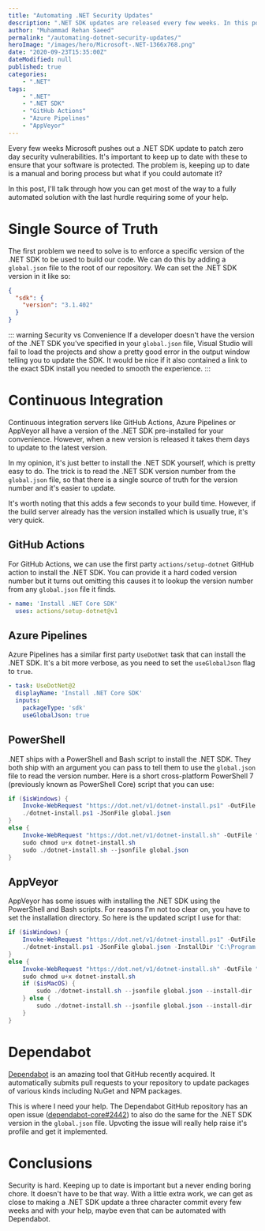 ```yaml
---
title: "Automating .NET Security Updates"
description: ".NET SDK updates are released every few weeks. In this post, I talk about how you can automate them."
author: "Muhammad Rehan Saeed"
permalink: "/automating-dotnet-security-updates/"
heroImage: "/images/hero/Microsoft-.NET-1366x768.png"
date: "2020-09-23T15:35:00Z"
dateModified: null
published: true
categories:
    - ".NET"
tags:
    - ".NET"
    - ".NET SDK"
    - "GitHub Actions"
    - "Azure Pipelines"
    - "AppVeyor"
---
```


Every few weeks Microsoft pushes out a .NET SDK update to patch zero day security vulnerabilities. It's important to keep up to date with these to ensure that your software is protected. The problem is, keeping up to date is a manual and boring process but what if you could automate it?

In this post, I'll talk through how you can get most of the way to a fully automated solution with the last hurdle requiring some of your help.

# Single Source of Truth

The first problem we need to solve is to enforce a specific version of the .NET SDK to be used to build our code. We can do this by adding a `global.json` file to the root of our repository. We can set the .NET SDK version in it like so:

```json
{
  "sdk": {
    "version": "3.1.402"
  }
}
```

::: warning Security vs Convenience
If a developer doesn't have the version of the .NET SDK you've specified in your `global.json` file, Visual Studio will fail to load the projects and show a pretty good error in the output window telling you to update the SDK. It would be nice if it also contained a link to the exact SDK install you needed to smooth the experience.
:::

# Continuous Integration

Continuous integration servers like GitHub Actions, Azure Pipelines or AppVeyor all have a version of the .NET SDK pre-installed for your convenience. However, when a new version is released it takes them days to update to the latest version.

In my opinion, it's just better to install the .NET SDK yourself, which is pretty easy to do. The trick is to read the .NET SDK version number from the `global.json` file, so that there is a single source of truth for the  version number and it's easier to update.

It's worth noting that this adds a few seconds to your build time. However, if the build server already has the version installed which is usually true, it's very quick.

## GitHub Actions

For GitHub Actions, we can use the first party `actions/setup-dotnet` GitHub action to install the .NET SDK. You can provide it a hard coded version number but it turns out omitting this causes it to lookup the version number from any `global.json` file it finds.

```yml
- name: 'Install .NET Core SDK'
  uses: actions/setup-dotnet@v1
```

## Azure Pipelines

Azure Pipelines has a similar first party `UseDotNet` task that can install the .NET SDK. It's a bit more verbose, as you need to set the `useGlobalJson` flag to `true`.

```yml
- task: UseDotNet@2
  displayName: 'Install .NET Core SDK'
  inputs:
    packageType: 'sdk'
    useGlobalJson: true
```

## PowerShell

.NET ships with a PowerShell and Bash script to install the .NET SDK. They both ship with an argument you can pass to tell them to use the `global.json` file to read the version number. Here is a short cross-platform PowerShell 7 (previously known as PowerShell Core) script that you can use:

```powershell
if ($isWindows) {
    Invoke-WebRequest "https://dot.net/v1/dotnet-install.ps1" -OutFile "./dotnet-install.ps1"
    ./dotnet-install.ps1 -JSonFile global.json
}
else {
    Invoke-WebRequest "https://dot.net/v1/dotnet-install.sh" -OutFile "./dotnet-install.sh"
    sudo chmod u+x dotnet-install.sh
    sudo ./dotnet-install.sh --jsonfile global.json
}
```

## AppVeyor

AppVeyor has some issues with installing the .NET SDK using the PowerShell and Bash scripts. For reasons I'm not too clear on, you have to set the installation directory. So here is the updated script I use for that:

```powershell
if ($isWindows) {
    Invoke-WebRequest "https://dot.net/v1/dotnet-install.ps1" -OutFile "./dotnet-install.ps1"
    ./dotnet-install.ps1 -JSonFile global.json -InstallDir 'C:\Program Files\dotnet'
}
else {
    Invoke-WebRequest "https://dot.net/v1/dotnet-install.sh" -OutFile "./dotnet-install.sh"
    sudo chmod u+x dotnet-install.sh
    if ($isMacOS) {
        sudo ./dotnet-install.sh --jsonfile global.json --install-dir '/Users/appveyor/.dotnet'
    } else {
        sudo ./dotnet-install.sh --jsonfile global.json --install-dir '/usr/share/dotnet'
    }
}
```

# Dependabot

[Dependabot](https://github.blog/2020-06-01-keep-all-your-packages-up-to-date-with-dependabot/) is an amazing tool that GitHub recently acquired. It automatically submits pull requests to your repository to update packages of various kinds including NuGet and NPM packages.

This is where I need your help. The Dependabot GitHub repository has an open issue ([dependabot-core#2442](https://github.com/dependabot/dependabot-core/issues/2442)) to also do the same for the .NET SDK version in the `global.json` file. Upvoting the issue will really help raise it's profile and get it implemented.

# Conclusions

Security is hard. Keeping up to date is important but a never ending boring chore. It doesn't have to be that way. With a little extra work, we can get as close to making a .NET SDK update a three character commit every few weeks and with your help, maybe even that can be automated with Dependabot.
